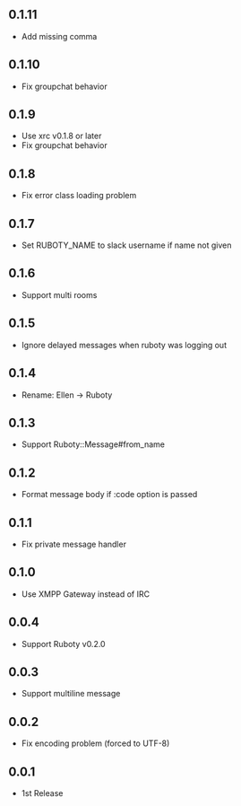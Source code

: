 ## 0.1.11
* Add missing comma

## 0.1.10
* Fix groupchat behavior

## 0.1.9
* Use xrc v0.1.8 or later
* Fix groupchat behavior

## 0.1.8
* Fix error class loading problem

## 0.1.7
* Set RUBOTY_NAME to slack username if name not given

## 0.1.6
* Support multi rooms

## 0.1.5
* Ignore delayed messages when ruboty was logging out

## 0.1.4
* Rename: Ellen -> Ruboty

## 0.1.3
* Support Ruboty::Message#from_name

## 0.1.2
* Format message body if :code option is passed

## 0.1.1
* Fix private message handler

## 0.1.0
* Use XMPP Gateway instead of IRC

## 0.0.4
* Support Ruboty v0.2.0

## 0.0.3
* Support multiline message

## 0.0.2
* Fix encoding problem (forced to UTF-8)

## 0.0.1
* 1st Release

